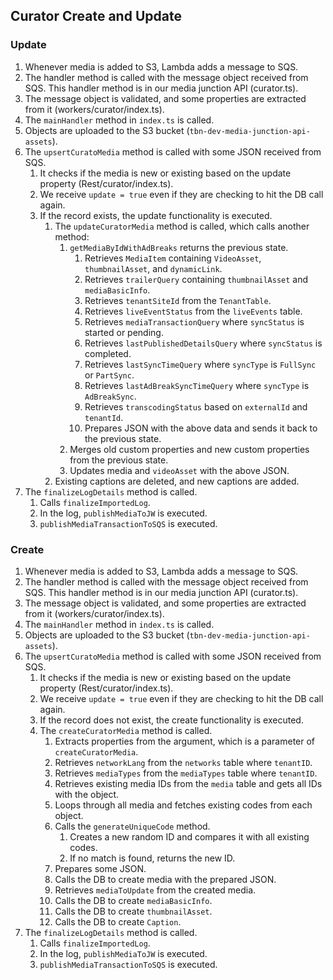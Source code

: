 ## Curator Create and Update

### Update

1. Whenever media is added to S3, Lambda adds a message to SQS.
2. The handler method is called with the message object received from SQS. This handler method is in our media junction API (curator.ts).
3. The message object is validated, and some properties are extracted from it (workers/curator/index.ts).
4. The `mainHandler` method in `index.ts` is called.
5. Objects are uploaded to the S3 bucket (`tbn-dev-media-junction-api-assets`).
6. The `upsertCuratoMedia` method is called with some JSON received from SQS.
    1. It checks if the media is new or existing based on the update property (Rest/curator/index.ts).
    2. We receive `update = true` even if they are checking to hit the DB call again.
    3. If the record exists, the update functionality is executed.
        1. The `updateCuratorMedia` method is called, which calls another method:
            1. `getMediaByIdWithAdBreaks` returns the previous state.
                1. Retrieves `MediaItem` containing `VideoAsset`, `thumbnailAsset`, and `dynamicLink`.
                2. Retrieves `trailerQuery` containing `thumbnailAsset` and `mediaBasicInfo`.
                3. Retrieves `tenantSiteId` from the `TenantTable`.
                4. Retrieves `liveEventStatus` from the `liveEvents` table.
                5. Retrieves `mediaTransactionQuery` where `syncStatus` is started or pending.
                6. Retrieves `lastPublishedDetailsQuery` where `syncStatus` is completed.
                7. Retrieves `lastSyncTimeQuery` where `syncType` is `FullSync` or `PartSync`.
                8. Retrieves `lastAdBreakSyncTimeQuery` where `syncType` is `AdBreakSync`.
                9. Retrieves `transcodingStatus` based on `externalId` and `tenantId`.
                10. Prepares JSON with the above data and sends it back to the previous state.
            2. Merges old custom properties and new custom properties from the previous state.
            3. Updates media and `videoAsset` with the above JSON.
        2. Existing captions are deleted, and new captions are added.
7. The `finalizeLogDetails` method is called.
    1. Calls `finalizeImportedLog`.
    2. In the log, `publishMediaToJW` is executed.
    3. `publishMediaTransactionToSQS` is executed.




### Create

1. Whenever media is added to S3, Lambda adds a message to SQS.
2. The handler method is called with the message object received from SQS. This handler method is in our media junction API (curator.ts).
3. The message object is validated, and some properties are extracted from it (workers/curator/index.ts).
4. The `mainHandler` method in `index.ts` is called.
5. Objects are uploaded to the S3 bucket (`tbn-dev-media-junction-api-assets`).
6. The `upsertCuratoMedia` method is called with some JSON received from SQS.
    1. It checks if the media is new or existing based on the update property (Rest/curator/index.ts).
    2. We receive `update = true` even if they are checking to hit the DB call again.
    3. If the record does not exist, the create functionality is executed.
    4. The `createCuratorMedia` method is called.
        1. Extracts properties from the argument, which is a parameter of `createCuratorMedia`.
        2. Retrieves `networkLang` from the `networks` table where `tenantID`.
        3. Retrieves `mediaTypes` from the `mediaTypes` table where `tenantID`.
        4. Retrieves existing media IDs from the `media` table and gets all IDs with the object.
        5. Loops through all media and fetches existing codes from each object.
        6. Calls the `generateUniqueCode` method.
            1. Creates a new random ID and compares it with all existing codes.
            2. If no match is found, returns the new ID.
        7. Prepares some JSON.
        8. Calls the DB to create media with the prepared JSON.
        9. Retrieves `mediaToUpdate` from the created media.
        10. Calls the DB to create `mediaBasicInfo`.
        11. Calls the DB to create `thumbnailAsset`.
        12. Calls the DB to create `Caption`.
7. The `finalizeLogDetails` method is called.
    1. Calls `finalizeImportedLog`.
    2. In the log, `publishMediaToJW` is executed.
    3. `publishMediaTransactionToSQS` is executed.

